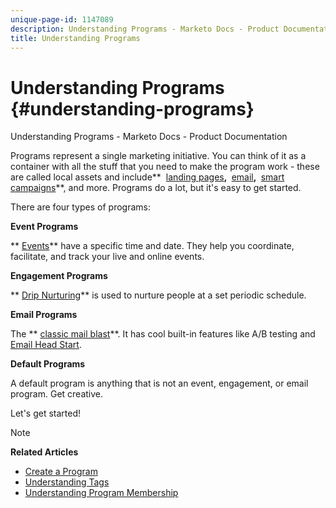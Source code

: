 ```yaml
---
unique-page-id: 1147089
description: Understanding Programs - Marketo Docs - Product Documentation
title: Understanding Programs
---
```


# Understanding Programs {#understanding-programs}

Understanding Programs - Marketo Docs - Product Documentation

Programs represent a single marketing initiative. You can think of it as a container with all the stuff that you need to make the program work - these are called local assets and include**&nbsp; [landing pages](../../../../../welcome-to-marketo-docs/product-docs/demand-generation/landing-pages.md)**,&nbsp;** [email](../../../../../welcome-to-marketo-docs/product-docs/email-marketing.md)**,&nbsp;** [smart campaigns](../../../../../welcome-to-marketo-docs/product-docs/core-marketo-concepts/smart-campaigns.md)**,&nbsp;and more. Programs do a lot, but it's easy to get started.&nbsp;

There are four types of programs:&nbsp;

**Event Programs**

** [Events](../../../../../welcome-to-marketo-docs/product-docs/demand-generation/events.md)**&nbsp;have a specific time and date. They help you coordinate, facilitate, and track your live and online events.&nbsp;

**Engagement Programs**

** [Drip Nurturing](../../../../../welcome-to-marketo-docs/product-docs/email-marketing/drip-nurturing.md)**&nbsp;is used to nurture people at a set periodic schedule.

**Email Programs**

The&nbsp;** [classic mail blast](http://docs.marketo.com/display/DOCS/Email+Programs)**.&nbsp;It has cool built-in features like A/B testing and [Email Head Start](../../../../../welcome-to-marketo-docs/product-docs/email-marketing/email-programs/email-program-actions/head-start-for-email-programs.md).&nbsp;

**Default Programs**

A default program is anything that is not an event, engagement, or email program. Get creative.

Let's get started!&nbsp;

>[!NOTE]
>
>**Related Articles**
>
>* [Create a Program](create-a-program.md)
>* [Understanding Tags](../../../../../welcome-to-marketo-docs/product-docs/core-marketo-concepts/programs/working-with-programs/understanding-tags.md)
>* [Understanding Program Membership](understanding-program-membership.md)
>

